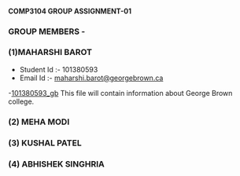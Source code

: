 #### COMP3104 GROUP ASSIGNMENT-01

### GROUP MEMBERS -

### (1)MAHARSHI BAROT

- Student Id :- 101380593
- Email Id :- maharshi.barot@georgebrown.ca

-[101380593_gb](101380593_gb.txt) This file will contain information about George Brown college.

### (2) MEHA MODI

### (3) KUSHAL PATEL

### (4) ABHISHEK SINGHRIA

###
